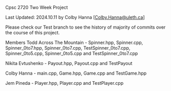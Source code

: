 Cpsc 2720 Two Week Project

Last Updated: 2024.10.11 by Colby Hanna [Colby.Hanna@uleth.ca]

Please check our Test branch to see the history of majority of commits over the course of this project.

Members
Todd Across The Mountain - Spinner.hpp, Spinner.cpp, Spinner_0to7.hpp, Spinner_0to7.cpp, TestSpinner_0to7.cpp, 
Spinner_0to5.cpp, Spinner_0to5.cpp and TestSpinner_0to7.cpp

Nikita Evtushenko - Payout.hpp, Payout.cpp and TestPayout

Colby Hanna - main.cpp, Game.hpp, Game.cpp and TestGame.hpp

Jem Pineda - Player.hpp, Player.cpp and TestPlayer.cpp
